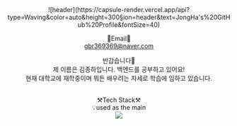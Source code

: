 

<!--
**gbr7780/gbr7780** is a ✨ _special_ ✨ repository because its `README.md` (this file) appears on your GitHub profile.

Here are some ideas to get you started:

- 🔭 I’m currently working on ...
- 🌱 I’m currently learning ...
- 👯 I’m looking to collaborate on ...
- 🤔 I’m looking for help with ...
- 💬 Ask me about ...
- 📫 How to reach me: ...
- 😄 Pronouns: ...
- ⚡ Fun fact: ...
-->



<div align="center">
![header](https://capsule-render.vercel.app/api?type=Waving&color=auto&height=300&section=header&text=JongHa's%20GitHub%20Profile&fontSize=40)

📧Email📧<br>
gbr369369@naver.com

반갑습니다👐<br>
제 이름은 김종하입니다. 백엔드를 공부하고 있어요!<br>
현재 대학교에 재학중이며 뭐든 배우려는 자세로 학습에 임하고 있습니다.<br><br>

⚒️Tech Stack⚒️<br>
💡used as the main<br>
<img src="https://img.shields.io/badge/java-007396?style=for-the-badge&logo=java&logoColor=white">
</div>



